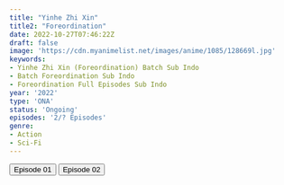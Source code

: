 ```yaml
---
title: "Yinhe Zhi Xin"
title2: "Foreordination"
date: 2022-10-27T07:46:22Z
draft: false
image: 'https://cdn.myanimelist.net/images/anime/1085/128669l.jpg'
keywords:
- Yinhe Zhi Xin (Foreordination) Batch Sub Indo
- Batch Foreordination Sub Indo
- Foreordination Full Episodes Sub Indo
year: '2022'
type: 'ONA'
status: 'Ongoing'
episodes: '2/? Episodes'
genre:
- Action
- Sci-Fi
---
```


<div class="d-g gg-5 gtc-r ai-c">
<button onclick="window.open('?arc=NfEjiUW69P_20221027/1/MP4/Kuramanime-FORDNT-01-480p-BGlobal','_blank')">Episode 01</button>
<button onclick="window.open('?arc=NfEjiUW69P_20221027/2/MP4/Kuramanime-FORDNT-02-480p-BGlobal','_blank')">Episode 02</button>
</div>
